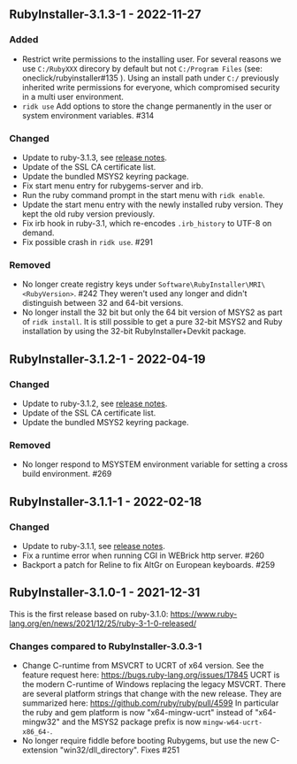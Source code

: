 ## RubyInstaller-3.1.3-1 - 2022-11-27

### Added
- Restrict write permissions to the installing user.
  For several reasons we use `C:/RubyXXX` direcory by default but not `C:/Program Files` (see: oneclick/rubyinstaller#135 ).
  Using an install path under `C:/` previously inherited write permissions for everyone, which compromised security in a multi user environment.
- `ridk use` Add options to store the change permanently in the user or system environment variables. #314

### Changed
- Update to ruby-3.1.3, see [release notes](https://www.ruby-lang.org/en/news/2022/11/24/ruby-3-1-3-released/).
- Update of the SSL CA certificate list.
- Update the bundled MSYS2 keyring package.
- Fix start menu entry for rubygems-server and irb.
- Run the ruby command prompt in the start menu with `ridk enable`.
- Update the start menu entry with the newly installed ruby version.
  They kept the old ruby version previously.
- Fix irb hook in ruby-3.1, which re-encodes `.irb_history` to UTF-8 on demand.
- Fix possible crash in `ridk use`. #291

### Removed
- No longer create registry keys under `Software\RubyInstaller\MRI\<RubyVersion>`. #242
  They weren't used any longer and didn't distinguish between 32 and 64-bit versions.
- No longer install the 32 bit but only the 64 bit version of MSYS2 as part of `ridk install`.
  It is still possible to get a pure 32-bit MSYS2 and Ruby installation by using the 32-bit RubyInstaller+Devkit package.


## RubyInstaller-3.1.2-1 - 2022-04-19

### Changed
- Update to ruby-3.1.2, see [release notes](https://www.ruby-lang.org/en/news/2022/04/12/ruby-3-1-2-released/).
- Update of the SSL CA certificate list.
- Update the bundled MSYS2 keyring package.

### Removed
- No longer respond to MSYSTEM environment variable for setting a cross build environment. #269


## RubyInstaller-3.1.1-1 - 2022-02-18

### Changed
- Update to ruby-3.1.1, see [release notes](https://www.ruby-lang.org/en/news/2022/02/18/ruby-3-1-1-released/).
- Fix a runtime error when running CGI in WEBrick http server. #260
- Backport a patch for Reline to fix AltGr on European keyboards. #259


## RubyInstaller-3.1.0-1 - 2021-12-31

This is the first release based on ruby-3.1.0: https://www.ruby-lang.org/en/news/2021/12/25/ruby-3-1-0-released/

### Changes compared to RubyInstaller-3.0.3-1
- Change C-runtime from MSVCRT to UCRT of x64 version.
  See the feature request here: https://bugs.ruby-lang.org/issues/17845
  UCRT is the modern C-runtime of Windows replacing the legacy MSVCRT.
  There are several platform strings that change with the new release.
  They are summarized here: https://github.com/ruby/ruby/pull/4599
  In particular the ruby and gem platform is now "x64-mingw-ucrt" instead of "x64-mingw32" and the MSYS2 package prefix is now `mingw-w64-ucrt-x86_64-`.
- No longer require fiddle before booting Rubygems, but use the new C-extension "win32/dll_directory".
  Fixes #251

